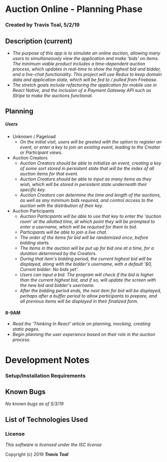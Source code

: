 # Auction Online - Planning Phase

### Created by **Travis Toal**, 5/2/19

## Description (current)
* _The purpose of this app is to simulate an online auction, allowing many users to simultaneously view the application and make 'bids' on items. The minimum viable product includes a time-dependent auction process, which updates in real-time to show the highest bid and bidder, and a live-chat functionality. This project will use Redux to keep domain data and application state, which will be fed to / pulled from Firebase._
* _The stretch goals include refactoring the application for mobile use in React Native, and the inclusion of a Payment Gateway API such as Stripe to make the auctions functional._

## Planning

##### Users
* Unknown / Pageload
  * _On the initial visit, users will be greeted with the option to register an event, or enter a key to join an existing event, leading to the Creator or Participant views._
* Auction Creators
  * _Auction Creators should be able to initialize an event, creating a key of some sort stored in persistent state that will be the index of all auction items for that event._
  * _Auction Creators should be able to input as many items as they wish, which will be stored in persistent state underneath their specific key._
  * _Auction Creators can determine the time and length of the auctions, as well as any minimum bids required, and control access to the auction with the distribution of their key._
* Auction Participants
  * _Auction Participants will be able to use that key to enter the 'auction room' at the allotted time, at which point they will be prompted to enter a username, which will be required for them to bid._
  * _Participants will be able to join a live chat._
  * _The order of the items for bid will be randomized once, before bidding starts._
  * _The items in the auction will be put up for bid one at a time, for a duration determined by the Creators._
  * _During that item's bidding period, the current highest bid will be displayed, along with the bidder's username, with a default '$0, Current bidder: No bids yet'._
  * _Users can input a bid. The program will check if the bid is higher than the current highest bid, and if so, will update the screen with the new bid and bidder's username._
  * _After the bidding period ends, the next item for bid will be displayed, perhaps after a buffer period to allow participants to prepare, and all previous items will be displayed in their finalized form._

#### 8-9AM
* _Read the 'Thinking In React' article on planning, mocking, creating static pages._
* _Begin planning the user experience based on their role in the auction process._

# Development Notes

### Setup/Installation Requirements

## Known Bugs
_No known bugs as of 5/3/19_


## List of Technologies Used

### License

_This software is licensed under the ISC license_

Copyright (c) 2019
**_Travis Toal_**  
